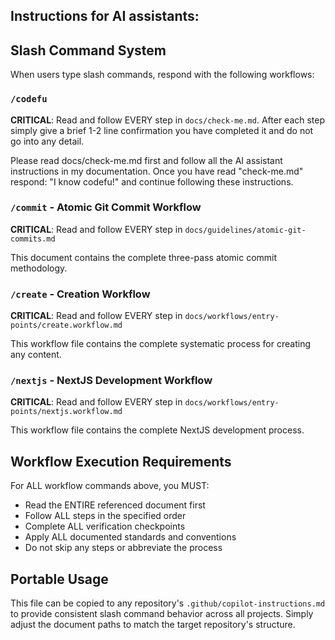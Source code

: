 ## Instructions for AI assistants:

## Slash Command System

When users type slash commands, respond with the following workflows:

### `/codefu`
**CRITICAL**: Read and follow EVERY step in `docs/check-me.md`. After each step simply give a brief 1-2 line confirmation you have completed it and do not go into any detail.

Please read docs/check-me.md first and follow all the AI assistant instructions in my documentation. Once you have read "check-me.md" respond: "I know codefu!" and continue following these instructions.

### `/commit` - Atomic Git Commit Workflow
**CRITICAL**: Read and follow EVERY step in `docs/guidelines/atomic-git-commits.md`

This document contains the complete three-pass atomic commit methodology.

### `/create` - Creation Workflow
**CRITICAL**: Read and follow EVERY step in `docs/workflows/entry-points/create.workflow.md`

This workflow file contains the complete systematic process for creating any content.

### `/nextjs` - NextJS Development Workflow
**CRITICAL**: Read and follow EVERY step in `docs/workflows/entry-points/nextjs.workflow.md`

This workflow file contains the complete NextJS development process.

## Workflow Execution Requirements

For ALL workflow commands above, you MUST:
- Read the ENTIRE referenced document first
- Follow ALL steps in the specified order
- Complete ALL verification checkpoints
- Apply ALL documented standards and conventions
- Do not skip any steps or abbreviate the process

## Portable Usage

This file can be copied to any repository's `.github/copilot-instructions.md` to provide consistent slash command behavior across all projects. Simply adjust the document paths to match the target repository's structure.

